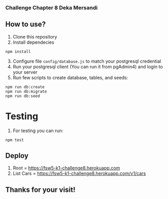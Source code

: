 ### Challenge Chapter 8 Deka Mersandi
## How to use?

1. Clone this repository
2. Install dependecies

```
npm install
```

3. Configure file `config/database.js` to match your postgresql credential
4. Run your postgresql client (You can run it from pgAdmin4) and login to your server
5. Run few scripts to create database, tables, and seeds:

```
npm run db:create
npm run db:migrate
npm run db:seed
```

# Testing

1. For testing you can run:

```
npm test
```

## Deploy

1. Root = https://fsw5-k1-challenge8.herokuapp.com
2. List Cars = https://fsw5-k1-challenge8.herokuapp.com/v1/cars

## Thanks for your visit!
